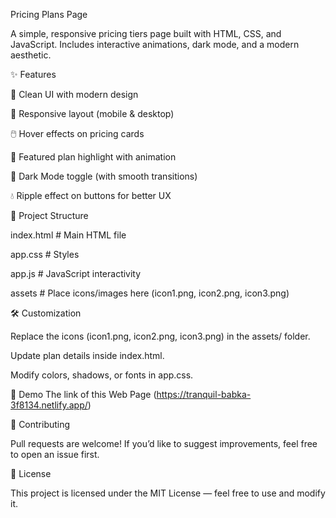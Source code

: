 Pricing Plans Page

A simple, responsive pricing tiers page built with HTML, CSS, and JavaScript.
Includes interactive animations, dark mode, and a modern aesthetic.

<!-- replace with actual screenshot if you add one -->

✨ Features

🎨 Clean UI with modern design

📱 Responsive layout (mobile & desktop)

🖱️ Hover effects on pricing cards

🌟 Featured plan highlight with animation

🌙 Dark Mode toggle (with smooth transitions)

💧 Ripple effect on buttons for better UX

📂 Project Structure


index.html   # Main HTML file

app.css      # Styles

app.js       # JavaScript interactivity

assets     # Place icons/images here (icon1.png, icon2.png, icon3.png)

🛠️ Customization

Replace the icons (icon1.png, icon2.png, icon3.png) in the assets/ folder.

Update plan details inside index.html.

Modify colors, shadows, or fonts in app.css.

🌌 Demo
The link of this Web Page
(https://tranquil-babka-3f8134.netlify.app/)


	
🤝 Contributing

Pull requests are welcome! If you’d like to suggest improvements, feel free to open an issue first.

📜 License

This project is licensed under the MIT License — feel free to use and modify it.

